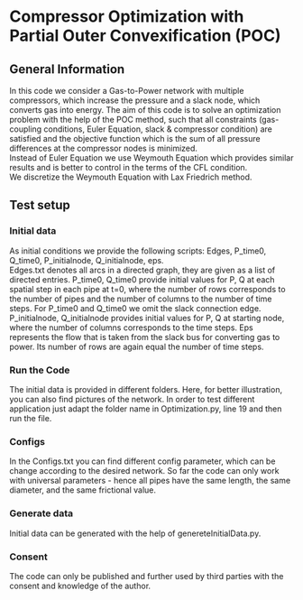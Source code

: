 # Compressor Optimization with Partial Outer Convexification (POC)

## General Information

In this code we consider a Gas-to-Power network with multiple compressors, which increase the pressure and a slack node, which converts gas into energy.
The aim of this code is to solve an optimization problem with the help of the POC method, such that all constraints (gas-coupling conditions, Euler Equation, slack & compressor condition) are satisfied and the objective function which is the sum of all pressure differences at the compressor nodes is minimized. \
Instead of Euler Equation we use Weymouth Equation which provides similar results and is better to control in the terms of the CFL condition. \
We discretize the Weymouth Equation with Lax Friedrich method. 

## Test setup

### Initial data
As initial conditions we provide the following scripts: Edges, P_time0, Q_time0, P_initialnode, Q_initialnode, eps. \
Edges.txt denotes all arcs in a directed graph, they are given as a list of directed entries.
P_time0, Q_time0 provide initial values for P, Q at each spatial step in each pipe at t=0, where the number of rows corresponds to the number of pipes and the number of columns to the number of time steps. For P_time0 and Q_time0 we omit the slack connection edge.
P_initialnode, Q_initialnode provides initial values for P, Q at starting node, where the number of columns corresponds to the time steps. 
Eps represents the flow that is taken from the slack bus for converting gas to power. Its number of rows are again equal the number of time steps.

### Run the Code
The initial data is provided in different folders. Here, for better illustration, you can also find pictures of the network.
In order to test different application just adapt the folder name in Optimization.py, line 19 and then run the file.

### Configs
In the Configs.txt you can find different config parameter, which can be change according to the desired network. 
So far the code can only work with universal parameters - hence all pipes have the same length, the same diameter, and the same frictional value.

### Generate data
Initial data can be generated with the help of genereteInitialData.py.

### Consent
The code can only be published and further used by third parties with the consent and knowledge of the author.
